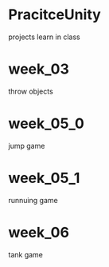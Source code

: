 # PracitceUnity
projects learn in class

# week_03 
throw objects
# week_05_0 
jump game
# week_05_1 
runnuing game
# week_06 
tank game
